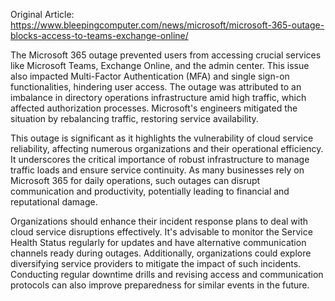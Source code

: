 Original Article: https://www.bleepingcomputer.com/news/microsoft/microsoft-365-outage-blocks-access-to-teams-exchange-online/

The Microsoft 365 outage prevented users from accessing crucial services like Microsoft Teams, Exchange Online, and the admin center. This issue also impacted Multi-Factor Authentication (MFA) and single sign-on functionalities, hindering user access. The outage was attributed to an imbalance in directory operations infrastructure amid high traffic, which affected authorization processes. Microsoft's engineers mitigated the situation by rebalancing traffic, restoring service availability.

This outage is significant as it highlights the vulnerability of cloud service reliability, affecting numerous organizations and their operational efficiency. It underscores the critical importance of robust infrastructure to manage traffic loads and ensure service continuity. As many businesses rely on Microsoft 365 for daily operations, such outages can disrupt communication and productivity, potentially leading to financial and reputational damage.

Organizations should enhance their incident response plans to deal with cloud service disruptions effectively. It's advisable to monitor the Service Health Status regularly for updates and have alternative communication channels ready during outages. Additionally, organizations could explore diversifying service providers to mitigate the impact of such incidents. Conducting regular downtime drills and revising access and communication protocols can also improve preparedness for similar events in the future.